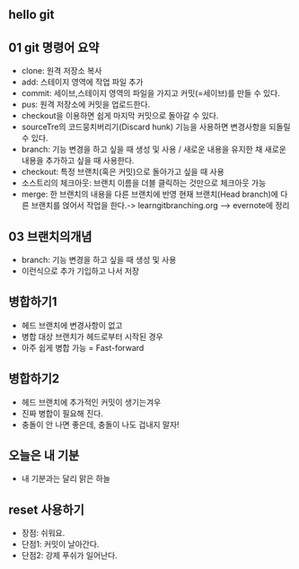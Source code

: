 ## hello git

## 01 git 명령어 요약

- clone: 원격 저장소 복사
- add: 스테이지 영역에 작업 파일 추가
- commit: 세이브,스테이지 영역의 파일을 가지고 커밋(=세이브)를 만들 수 있다.
- pus: 원격 저장소에 커밋을 업로드한다.
- checkout을 이용하면 쉽게 마지막 커밋으로 돌아갈 수 있다.
- sourceTre의 코드뭉치버리기(Discard hunk) 기능을 사용하면 변경사항을 되돌릴 수 있다.
- branch: 기능 변경을 하고 싶을 때 생성 및 사용 / 새로운 내용을 유지한 채 새로운 내용을 추가하고 싶을 때 사용한다.
- checkout: 특정 브랜치(혹은 커밋)으로 돌아가고 싶을 때 사용
- 소스트리의 체크아웃: 브랜치 이름을 더블 클릭하는 것만으로 체크아웃 가능
- merge: 한 브랜치의 내용을 다른 브랜치에 반영
  현재 브랜치(Head branch)에 다른 브랜치를 얹어서 작업을 한다.-> learngitbranching.org
  --> evernote에 정리

## 03 브랜치의개념
- branch: 기능 변경을 하고 싶을 때 생성 및 사용
- 이런식으로 추가 기입하고 나서 저장

## 병합하기1
- 헤드 브랜치에 변경사항이 없고
- 병합 대상 브랜치가 헤드로부터 시작된 경우
- 아주 쉽게 병합 가능 = Fast-forward

## 병합하기2
- 헤드 브랜치에 추가적인 커밋이 생기는겨우
- 진짜 병합이 필요해 진다.
- 충돌이 안 나면 좋은데, 충돌이 나도 겁내지 말자!

## 오늘은 내 기분
- 내 기분과는 달리 맑은 하늘

## reset 사용하기
- 장점: 쉬워요.
- 단점1: 커밋이 날아간다.
- 단점2: 강제 푸쉬가 일어난다.
